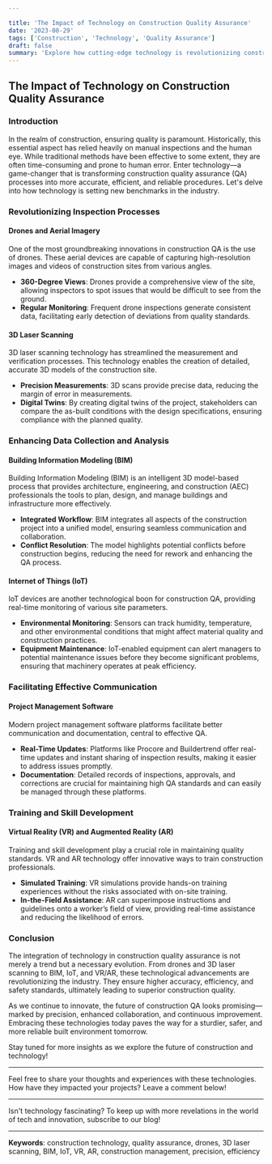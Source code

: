 ```yaml
---

title: 'The Impact of Technology on Construction Quality Assurance'
date: '2023-08-29'
tags: ['Construction', 'Technology', 'Quality Assurance']
draft: false
summary: 'Explore how cutting-edge technology is revolutionizing construction quality assurance, leading to higher standards, increased efficiency, and safer building practices.'
---
```


## The Impact of Technology on Construction Quality Assurance

### Introduction

In the realm of construction, ensuring quality is paramount. Historically, this essential aspect has relied heavily on manual inspections and the human eye. While traditional methods have been effective to some extent, they are often time-consuming and prone to human error. Enter technology—a game-changer that is transforming construction quality assurance (QA) processes into more accurate, efficient, and reliable procedures. Let's delve into how technology is setting new benchmarks in the industry.

### Revolutionizing Inspection Processes

#### **Drones and Aerial Imagery**

One of the most groundbreaking innovations in construction QA is the use of drones. These aerial devices are capable of capturing high-resolution images and videos of construction sites from various angles. 

- **360-Degree Views**: Drones provide a comprehensive view of the site, allowing inspectors to spot issues that would be difficult to see from the ground.
- **Regular Monitoring**: Frequent drone inspections generate consistent data, facilitating early detection of deviations from quality standards.

#### **3D Laser Scanning**

3D laser scanning technology has streamlined the measurement and verification processes. This technology enables the creation of detailed, accurate 3D models of the construction site. 

- **Precision Measurements**: 3D scans provide precise data, reducing the margin of error in measurements.
- **Digital Twins**: By creating digital twins of the project, stakeholders can compare the as-built conditions with the design specifications, ensuring compliance with the planned quality.

### Enhancing Data Collection and Analysis

#### **Building Information Modeling (BIM)**

Building Information Modeling (BIM) is an intelligent 3D model-based process that provides architecture, engineering, and construction (AEC) professionals the tools to plan, design, and manage buildings and infrastructure more effectively.

- **Integrated Workflow**: BIM integrates all aspects of the construction project into a unified model, ensuring seamless communication and collaboration.
- **Conflict Resolution**: The model highlights potential conflicts before construction begins, reducing the need for rework and enhancing the QA process.

#### **Internet of Things (IoT)**

IoT devices are another technological boon for construction QA, providing real-time monitoring of various site parameters.

- **Environmental Monitoring**: Sensors can track humidity, temperature, and other environmental conditions that might affect material quality and construction practices.
- **Equipment Maintenance**: IoT-enabled equipment can alert managers to potential maintenance issues before they become significant problems, ensuring that machinery operates at peak efficiency.

### Facilitating Effective Communication

#### **Project Management Software**

Modern project management software platforms facilitate better communication and documentation, central to effective QA.

- **Real-Time Updates**: Platforms like Procore and Buildertrend offer real-time updates and instant sharing of inspection results, making it easier to address issues promptly.
- **Documentation**: Detailed records of inspections, approvals, and corrections are crucial for maintaining high QA standards and can easily be managed through these platforms.

### Training and Skill Development

#### **Virtual Reality (VR) and Augmented Reality (AR)**

Training and skill development play a crucial role in maintaining quality standards. VR and AR technology offer innovative ways to train construction professionals.

- **Simulated Training**: VR simulations provide hands-on training experiences without the risks associated with on-site training.
- **In-the-Field Assistance**: AR can superimpose instructions and guidelines onto a worker’s field of view, providing real-time assistance and reducing the likelihood of errors.

### Conclusion

The integration of technology in construction quality assurance is not merely a trend but a necessary evolution. From drones and 3D laser scanning to BIM, IoT, and VR/AR, these technological advancements are revolutionizing the industry. They ensure higher accuracy, efficiency, and safety standards, ultimately leading to superior construction quality.

As we continue to innovate, the future of construction QA looks promising—marked by precision, enhanced collaboration, and continuous improvement. Embracing these technologies today paves the way for a sturdier, safer, and more reliable built environment tomorrow.

Stay tuned for more insights as we explore the future of construction and technology!

---

Feel free to share your thoughts and experiences with these technologies. How have they impacted your projects? Leave a comment below!

---

Isn't technology fascinating? To keep up with more revelations in the world of tech and innovation, subscribe to our blog!

---

**Keywords**: construction technology, quality assurance, drones, 3D laser scanning, BIM, IoT, VR, AR, construction management, precision, efficiency